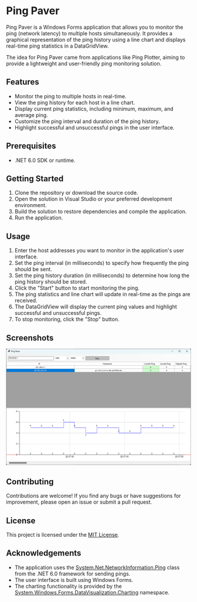 # Ping Paver

Ping Paver is a Windows Forms application that allows you to monitor the ping (network latency) to multiple hosts simultaneously. It provides a graphical representation of the ping history using a line chart and displays real-time ping statistics in a DataGridView.

The idea for Ping Paver came from applications like Ping Plotter, aiming to provide a lightweight and user-friendly ping monitoring solution.

## Features

- Monitor the ping to multiple hosts in real-time.
- View the ping history for each host in a line chart.
- Display current ping statistics, including minimum, maximum, and average ping.
- Customize the ping interval and duration of the ping history.
- Highlight successful and unsuccessful pings in the user interface.

## Prerequisites

- .NET 6.0 SDK or runtime.

## Getting Started

1. Clone the repository or download the source code.
2. Open the solution in Visual Studio or your preferred development environment.
3. Build the solution to restore dependencies and compile the application.
4. Run the application.

## Usage

1. Enter the host addresses you want to monitor in the application's user interface.
2. Set the ping interval (in milliseconds) to specify how frequently the ping should be sent.
3. Set the ping history duration (in milliseconds) to determine how long the ping history should be stored.
4. Click the "Start" button to start monitoring the ping.
5. The ping statistics and line chart will update in real-time as the pings are received.
6. The DataGridView will display the current ping values and highlight successful and unsuccessful pings.
7. To stop monitoring, click the "Stop" button.

## Screenshots

![Ping Paver Application](screenshots/ping-paver-app.png)

## Contributing

Contributions are welcome! If you find any bugs or have suggestions for improvement, please open an issue or submit a pull request.

## License

This project is licensed under the [MIT License](LICENSE).

## Acknowledgements

- The application uses the [System.Net.NetworkInformation.Ping](https://docs.microsoft.com/en-us/dotnet/api/system.net.networkinformation.ping) class from the .NET 6.0 framework for sending pings.
- The user interface is built using Windows Forms.
- The charting functionality is provided by the [System.Windows.Forms.DataVisualization.Charting](https://docs.microsoft.com/en-us/dotnet/api/system.windows.forms.datavisualization.charting) namespace.